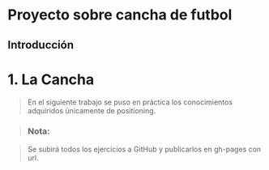 # Proyecto sobre cancha de futbol 

## Introducción

# 1. La Cancha

>En el siguiente trabajo se puso en práctica los conocimientos adquiridos únicamente de positioning.


>  ### Nota:

> Se subirá todos los ejercicios a GitHub y publicarlos en gh-pages con url.